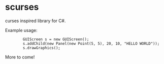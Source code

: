 scurses
=======

curses inspired library for C#.

Example usage:

			GUIScreen s = new GUIScreen();
			s.addChild(new Panel(new Point(5, 5), 20, 10, "HELLO WORLD"));
			s.drawGraphics();
			
More to come!
